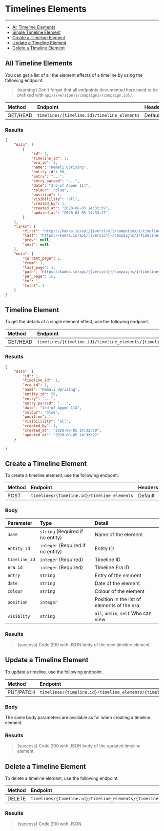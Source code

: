 # Timelines Elements

---

- [All Timeline Elements](#all-timeline-elements)
- [Single Timeline Element](#timeline-element)
- [Create a Timeline Element](#create-timeline-element)
- [Update a Timeline Element](#update-timeline-element)
- [Delete a Timeline Element](#delete-timeline-element)

<a name="all-timeline-elements"></a>
## All Timeline Elements

You can get a list of all the element effects of a timeline by using the following endpoint.

> {warning} Don't forget that all endpoints documented here need to be prefixed with `api/{{version}}/campaigns/{campaign.id}/`.


| Method | Endpoint| Headers |
| :- |   :-   |  :-  |
| GET/HEAD | `timelines/{timeline.id}/timeline_elements` | Default |

### Results
```json
{
    "data": [
        {
            "id": 1,
            "timeline_id": 1,
            "era_id": 1,
            "name": "Kemali Uprising",
            "entity_id": 56,
            "entry": "...",
            "entry_parsed": "...",
            "date": "3rd of Appen 114",
            "colour": "blue",
            "position": 1,
            "visibilility": "all",
            "created_by": 1,
            "created_at": "2020-08-05 14:32:59",
            "updated_at": "2020-08-05 14:33:22"
        }
    ],
    "links": {
        "first": "https://kanka.io/api/{{version}}/campaigns/1/timelines/1/timeline_elements?page=1",
        "last": "https://kanka.io/api/{{version}}/campaigns/1/timelines/1/timeline_elements?page=1",
        "prev": null,
        "next": null
    },
    "meta": {
        "current_page": 1,
        "from": 1,
        "last_page": 1,
        "path": "https://kanka.io/api/{{version}}/campaigns/1/timelines/1/timeline_elements",
        "per_page": 15,
        "to": 1,
        "total": 1
    }
}
```


<a name="timeline-element"></a>
## Timeline Element

To get the details of a single element effect, use the following endpoint.

| Method | Endpoint| Headers |
| :- |   :-   |  :-  |
| GET/HEAD | `timelines/{timeline.id}/timeline_elements/{timeline_element.id}` | Default |

### Results
```json
{
    "data": {
        "id": 1,
        "timeline_id": 1,
        "era_id": 1,
        "name": "Kemali Uprising",
        "entity_id": 56,
        "entry": "...",
        "entry_parsed": "...",
        "date": "3rd of Appen 114",
        "colour": "blue",
        "position": 1,
        "visibilility": "all",
        "created_by": 1,
        "created_at": "2020-08-05 14:32:59",
        "updated_at": "2020-08-05 14:33:22"
    }

}
```


<a name="create-timeline-element"></a>
## Create a Timeline Element

To create a timeline element, use the following endpoint.

| Method | Endpoint| Headers |
| :- |   :-   |  :-  |
| POST | `timelines/{timeline.id}/timeline_elements` | Default |

### Body

| Parameter | Type | Detail |
| :- |   :-   |  :-  |
| `name` | `string` (Required if no entity) | Name of the element |
| `entity_id` | `integer` (Required if no entity) | Entity ID |
| `timeline_id` | `integer` (Required) | Timeline ID |
| `era_id` | `integer` (Required) | Timeline Era ID |
| `entry` | `string` | Entry of the element |
| `date` | `string` | Date of the element |
| `colour` | `string` | Colour of the element |
| `position` | `integer` | Position in the list of elements of the era |
| `visiblity` | `string` | `all`, `admin`, `self` Who can view |


### Results

> {success} Code 200 with JSON body of the new timeline element.


<a name="update-timeline-element"></a>
## Update a Timeline Element

To update a timeline, use the following endpoint.

| Method | Endpoint| Headers |
| :- |   :-   |  :-  |
| PUT/PATCH | `timelines/{timeline.id}/timeline_elements/{timeline_element.id}` | Default |

### Body

The same body parameters are available as for when creating a timeline element.

### Results

> {success} Code 200 with JSON body of the updated timeline element.


<a name="delete-timeline-element"></a>
## Delete a Timeline Element

To delete a timeline element, use the following endpoint.

| Method | Endpoint| Headers |
| :- |   :-   |  :-  |
| DELETE | `timelines/{timeline.id}/timeline_elements/{timeline_element.id}` | Default |

### Results

> {success} Code 200 with JSON.
